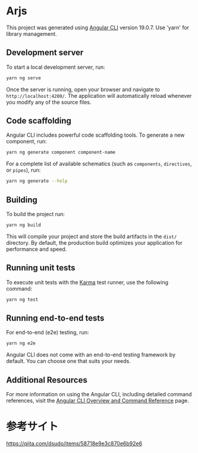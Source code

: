 # Arjs

This project was generated using [Angular CLI](https://github.com/angular/angular-cli) version 19.0.7.
Use 'yarn' for library management.

## Development server

To start a local development server, run:

```bash
yarn ng serve
```

Once the server is running, open your browser and navigate to `http://localhost:4200/`. The application will automatically reload whenever you modify any of the source files.

## Code scaffolding

Angular CLI includes powerful code scaffolding tools. To generate a new component, run:

```bash
yarn ng generate component component-name
```

For a complete list of available schematics (such as `components`, `directives`, or `pipes`), run:

```bash
yarn ng generate --help
```

## Building

To build the project run:

```bash
yarn ng build
```

This will compile your project and store the build artifacts in the `dist/` directory. By default, the production build optimizes your application for performance and speed.

## Running unit tests

To execute unit tests with the [Karma](https://karma-runner.github.io) test runner, use the following command:

```bash
yarn ng test
```

## Running end-to-end tests

For end-to-end (e2e) testing, run:

```bash
yarn ng e2e
```

Angular CLI does not come with an end-to-end testing framework by default. You can choose one that suits your needs.

## Additional Resources

For more information on using the Angular CLI, including detailed command references, visit the [Angular CLI Overview and Command Reference](https://angular.dev/tools/cli) page.


# 参考サイト
https://qiita.com/dsudo/items/58718e9e3c870e6b92e6

